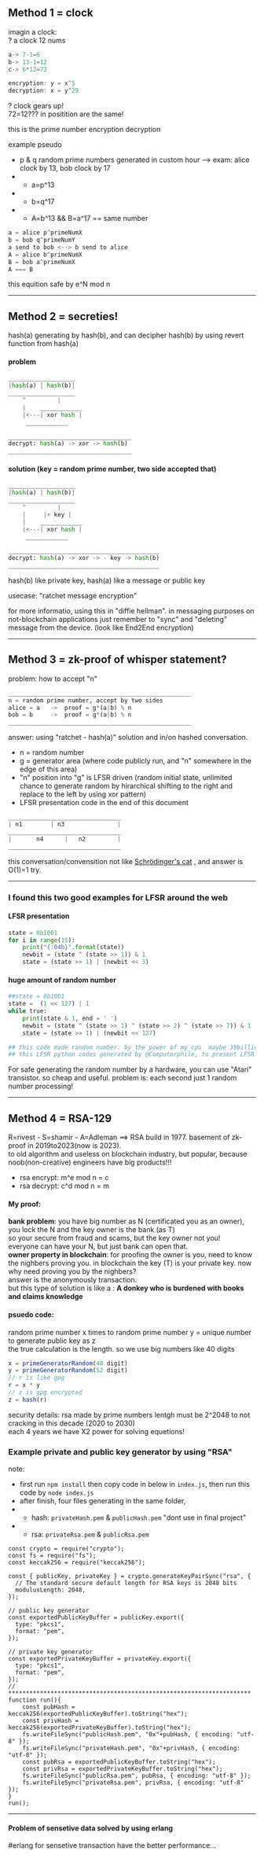 ## Method 1 = clock

imagin a clock:\
? a clock 12 nums
```js
a-> 7-1=6
b-> 13-1=12
c-> 6*12=72

encryption: y = x^5
decryption: x = y^29
```
? clock gears up!\
72=12??? in positition are the same!

this is the prime number encryption decryption

example pseudo
- p & q random prime numbers generated in custom hour --> exam: alice clock by 13, bob clock by 17
- - a=p^13
- - b=q^17
- - A=b^13 && B=a^17 == same number
```js
a = alice p^primeNumX
b = bob q^primeNumY
a send to bob <--> b send to alice
A = alice b^primeNumX
B = bob a^primeNumX
A === B
```
this equition safe by e^N mod n

---

## Method 2 = secreties!
hash(a) generating by hash(b), and can decipher hash(b) by using revert function from hash(a)

#### problem
```py
___________________
|hash(a) | hash(b)|
___________________
    ^         |
    |    ____________
    |<---| xor hash |
	 ____________

___________________________________
decrypt: hash(a) -> xor -> hash(b)
___________________________________
```

#### solution (key = random prime number, two side accepted that)
```py
___________________
|hash(a) | hash(b)|
___________________
    ^         |
    |     |+ key |
    |    ____________
    |<---| xor hash |
	 ____________

___________________________________________
decrypt: hash(a) -> xor -> - key -> hash(b)
___________________________________________
```
hash(b) like private key, hash(a) like a message or public key

usecase: "ratchet message encryption"

for more informatio, using this in "diffie hellman". in messaging purposes on not-blockchain applications just remember to "sync" and "deleting" message from the device. (look like End2End encryption)

---

## Method 3 = zk-proof of whisper statement?
problem: how to accept "n"
```py
____________________________________________________
n = random prime number, accept by two sides
alice = a	->	proof = g*(a|b) % n
bob = b		->	proof = g*(a|b) % n
____________________________________________________
```
answer: using "ratchet - hash(a)" solution and in/on hashed conversation.
- n = random number
- g = generator area (where code publicly run, and "n" somewhere in the edge of this area)
- "n" position into "g" is LFSR driven (random initial state, unlimited chance to generate random by hirarchical shifting to the right and replace to the left by using xor pattern)
- LFSR presentation code in the end of this document
```py
________________________________
| n1        | n3               |
________________________________
|       n4      |   n2         |
________________________________
```
this conversation/convensition not like [Schrödinger's cat](https://en.wikipedia.org/wiki/Schr%C3%B6dinger%27s_cat) , and answer is O(1)=1 try.

---

### I found this two good examples for LFSR around the web

#### LFSR presentation
```py
state = 0b1001
for i in range(15):
	print("{:04b}".format(state))
	newbit = (state ^ (state >> 1)) & 1
	state = (state >> 1) | (newbit << 3)
```

#### huge amount of random number
```py
##state = 0b1001
state =  (1 << 127) | 1
while true:
	print(state & 1, end = ' ')
	newbit = (state ^ (state >> 1) ^ (state >> 2) ^ (state >> 7)) & 1
	state = (state >> 1) | (newbit << 127)

## this code made random number. by the power of my cpu  maybe 39billion years for finish randoms !!!
## this LFSR python codes generated by @Computerphile, to present LFSR
```
For safe generating the random number by a hardware, you can use "Atari" transistor. so cheap and useful. problem is: each second just 1 random number processing!

---

## Method 4 = RSA-129
R=rivest - S=shamir - A=Adleman ==> RSA build in 1977. basement of zk-proof in 2019to2023(now is 2023).\
to old algorithm and useless on blockchain industry, but popular, because noob(non-creative) engineers have big products!!!

- rsa encrypt: m^e mod n = c
- rsa decrypt: c^d mod n = m

#### My proof:
**bank problem**: you have big number as N (certificated you as an owner), you lock the N and the key owner is the bank (as T)\
so your secure from fraud and scams, but the key owner not you!\
everyone can have your N, but just bank can open that.\
**owner property in blockchain**: for proofing the owner is you, need to know the nighbers proving you. in blockchain the key (T) is your private key. now why need proving you by the nighbers?\
answer is the anonymously transaction.\
but this type of solution is like a : **A donkey who is burdened with books and claims knowledge**

#### psuedo code:
random prime number x times to random prime number y = unique number to generate public key as z\
the true calculation is the length. so we use big numbers like 40 digits
```js
x = primeGeneratorRandom(48 digit)
y = primeGeneratorRandom(52 digit)
// r is like gpg
r = x * y
// z is gpg encrypted 
z = hash(r)
```
security details: rsa made by prime numbers lentgh must be 2^2048 to not cracking in this decade (2020 to 2030)\
each 4 years we have X2 power for solving equetions!

### Example private and public key generator by using "RSA"
note: 
- first run `npm install` then copy code in below in `index.js`, then run this code by `node index.js`
- after finish, four files generating in the same folder, 
- - hash: `privateHash.pem` & `publicHash.pem` "dont use in final project"
- - rsa: `privateRsa.pem` & `publicRsa.pem`
```node
const crypto = require("crypto");
const fs = require("fs");
const keccak256 = require("keccak256"); 

const { publicKey, privateKey } = crypto.generateKeyPairSync("rsa", {
  // The standard secure default length for RSA keys is 2048 bits
  modulusLength: 2048,
});

// public key generator
const exportedPublicKeyBuffer = publicKey.export({
  type: "pkcs1",
  format: "pem",
});

// private key generator
const exportedPrivateKeyBuffer = privateKey.export({
  type: "pkcs1",
  format: "pem",
});
// *********************************************************************
function run(){
	const pubHash = keccak256(exportedPublicKeyBuffer).toString("hex");
	const privHash = keccak256(exportedPrivateKeyBuffer).toString("hex");
	fs.writeFileSync("publicHash.pem", "0x"+pubHash, { encoding: "utf-8" });
	fs.writeFileSync("privateHash.pem", "0x"+privHash, { encoding: "utf-8" });
	const pubRsa = exportedPublicKeyBuffer.toString("hex");
	const privRsa = exportedPrivateKeyBuffer.toString("hex");
	fs.writeFileSync("publicRsa.pem", pubRsa, { encoding: "utf-8" });
	fs.writeFileSync("privateRsa.pem", privRsa, { encoding: "utf-8" });
}
run();
```

---

#### Problem of sensetive data solved by using erlang
#erlang for sensetive transaction have the better performance...
